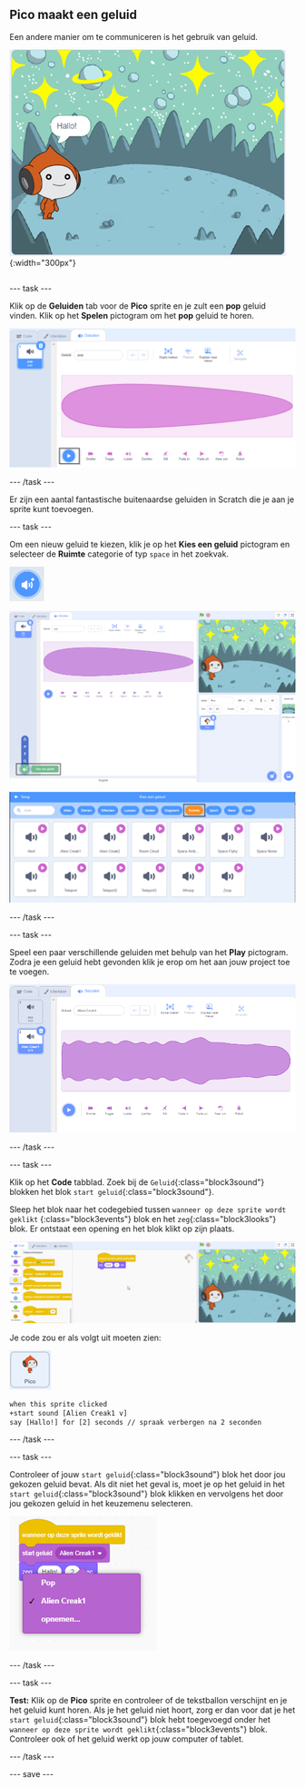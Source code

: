 ## Pico maakt een geluid

<div style="display: flex; flex-wrap: wrap">
<div style="flex-basis: 200px; flex-grow: 1; margin-right: 15px;">
Een andere manier om te communiceren is het gebruik van geluid.
</div>
<div>

![De Pico sprite zegt: "Hallo!"](images/pico-step2.png){:width="300px"}

</div>
</div>

--- task ---

Klik op de **Geluiden** tab voor de **Pico** sprite en je zult een **pop** geluid vinden. Klik op het **Spelen** pictogram om het **pop** geluid te horen.

![Het popgeluid afspelen op het tabblad Geluiden.](images/pico-sound-play.png)

--- /task ---

Er zijn een aantal fantastische buitenaardse geluiden in Scratch die je aan je sprite kunt toevoegen.

--- task ---

Om een nieuw geluid te kiezen, klik je op het **Kies een geluid** pictogram en selecteer de **Ruimte** categorie of typ `space` in het zoekvak.

![Het pictogram 'Kies een geluid'.](images/sound-button.png)

![De Scratch-editor met 'Kies een geluid' gemarkeerd.](images/pico-choose-sound.png)

![De categorie 'Ruimte' in de geluidsbibliotheek.](images/pico-space-category.png)

--- /task ---

--- task ---

Speel een paar verschillende geluiden met behulp van het **Play** pictogram. Zodra je een geluid hebt gevonden klik je erop om het aan jouw project toe te voegen.

![Een voorbeeldgeluid (het Alien Creak1-geluid) dat wordt weergegeven onder het popgeluid op het tabblad Geluiden.](images/pico-inserted-sound.png)

--- /task ---

--- task ---

Klik op het **Code** tabblad. Zoek bij de `Geluid`{:class="block3sound"} blokken het blok `start geluid`{:class="block3sound"}.

Sleep het blok naar het codegebied tussen `wanneer op deze sprite wordt geklikt` {:class="block3events"} blok en het `zeg`{:class="block3looks"} blok. Er ontstaat een opening en het blok klikt op zijn plaats.

![Het 'startgeluid'-blok dat tussen de twee blokken wordt toegevoegd.](images/pico-insert-block.gif)

Je code zou er als volgt uit moeten zien:

![De Pico sprite.](images/pico-sprite.png)

```blocks3
when this sprite clicked
+start sound [Alien Creak1 v] 
say [Hallo!] for [2] seconds // spraak verbergen na 2 seconden
```

--- /task ---

--- task ---

Controleer of jouw `start geluid`{:class="block3sound"} blok het door jou gekozen geluid bevat. Als dit niet het geval is, moet je op het geluid in het `start geluid`{:class="block3sound"} blok klikken en vervolgens het door jou gekozen geluid in het keuzemenu selecteren.

![Klikken op het Alien Creak1-geluid in het keuzemenu binnen het blok 'start geluid'.](images/pico-sound-menu.png)

--- /task ---

--- task ---

**Test:** Klik op de **Pico** sprite en controleer of de tekstballon verschijnt en je het geluid kunt horen. Als je het geluid niet hoort, zorg er dan voor dat je het `start geluid`{:class="block3sound"} blok hebt toegevoegd onder het `wanneer op deze sprite wordt geklikt`{:class="block3events"} blok. Controleer ook of het geluid werkt op jouw computer of tablet.

--- /task ---

--- save ---

